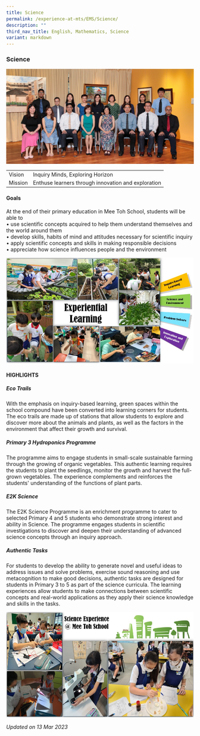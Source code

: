 ```yaml
---
title: Science
permalink: /experience-at-mts/EMS/Science/
description: ""
third_nav_title: English, Mathematics, Science
variant: markdown
---
```

### Science

![](/images/Science_Department__1_.jpg)

|  	|  	|
|---	|---	|
| Vision 	| Inquiry Minds, Exploring Horizon 	|
| Mission 	| Enthuse learners through innovation and exploration 	|

#### Goals

At the end of their primary education in Mee Toh School, students will be able to<br>
•	use scientific concepts acquired to help them understand themselves and the world around them<br>
•	develop skills, habits of mind and attitudes necessary for scientific inquiry<br>
•	apply scientific concepts and skills in making responsible decisions<br>
•	appreciate how science influences people and the environment

![](/images/Science/Slide1.jpg)

#### HIGHLIGHTS

##### Eco Trails

With the emphasis on inquiry-based learning, green spaces within the school compound have been converted into learning corners for students. The eco trails are made up of stations that allow students to explore and discover more about the animals and plants, as well as the factors in the environment that affect their growth and survival.

##### Primary 3 Hydroponics Programme

The programme aims to engage students in small-scale sustainable farming through the growing of organic vegetables. This authentic learning requires the students to plant the seedlings, monitor the growth and harvest the full-grown vegetables. The experience complements and reinforces the students' understanding of the functions of plant parts.

##### E2K Science

The E2K Science Programme is an enrichment programme to cater to selected Primary 4 and 5 students who demonstrate strong interest and ability in Science. The programme engages students in scientific investigations to discover and deepen their understanding of advanced science concepts through an inquiry approach.

##### Authentic Tasks

For students to develop the ability to generate novel and useful ideas to address issues and solve problems, exercise sound reasoning and use metacognition to make good decisions, authentic tasks are designed for students in Primary 3 to 5 as part of the science curricula. The learning experiences allow students to make connections between scientific concepts and real-world applications as they apply their science knowledge and skills in the tasks.

![](/images/Science/Slide2.jpg)


*Updated on 13 Mar 2023*